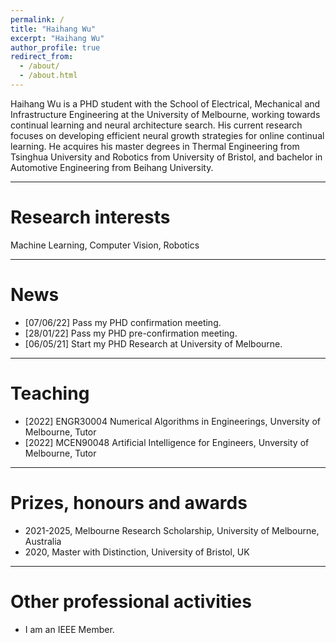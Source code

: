 ```yaml
---
permalink: /
title: "Haihang Wu"
excerpt: "Haihang Wu"
author_profile: true
redirect_from: 
  - /about/
  - /about.html
---
```


Haihang Wu is a PHD student with the School of Electrical, Mechanical and Infrastructure Engineering at the University of Melbourne, working towards continual learning and neural architecture search. His current research focuses on developing efficient neural growth strategies for online continual learning. He acquires his master degrees in Thermal Engineering from Tsinghua University and Robotics from University of Bristol, and bachelor in Automotive Engineering from Beihang University. 

- - -  


Research interests 
======

Machine Learning, Computer Vision, Robotics

- - - 






News
======
* [07/06/22] Pass my PHD confirmation meeting. 
* [28/01/22] Pass my PHD pre-confirmation meeting.   
* [06/05/21] Start my PHD Research at University of Melbourne.  

<!---
* [10/12/20] A paper accepted to SIGMOD (Core Rank A*). 
* [09/04/21] Accepted the invitation to be a Reviewer for NeurIPS 2021. 
* [10/12/20] Congratulations to my PhD supervisor [Michael Kirley](https://people.eng.unimelb.edu.au/mkirley/) on his promotion to Level E (Professor)!
* [08/12/20] <span style="color:red"> Call for papers </span>: We are organizing a special session on [Large-Scale Global Optimisation]( http://www.tflsgo.org/special_sessions/cec2021.html) in CEC'2021. Please submit your work to this session. 
* [15/09/20] Our work "On the Efficiency of K-Means Clustering: Evaluation, Optimization, and Algorithm Selection" has been accepted to VLDB 2021 (Core Rank A*).
* [16/08/20] Our paper titled "Generalization of Machine Learning for Problem Reduction: A Case Study on Travelling Salesman Problems" has been accepted to OR Spectrum (JCR Q1).
* [25/06/20] We will deliver a tutorial on large-scale optimization at IEEE CEC 2020.
* [10/06/20] I have agreed to serve as a reviewer for NeurIPS 2020. 
* [29/05/20] Our paper titled "Automatic decomposition of integer programs for lagrangian relaxation using a multiobjective approach" has been nominated as a best paper award. <br/>
* [21/03/20] Our Paper titled "Automatic decomposition of integer programs for lagrangian relaxation using a multiobjective approach" has been accepted to GECCO 2020 (Core Rank A). 
* [01/01/20] I have been appointed as a vice-chair of IEEE taskforce on large-scale global optimization.
* Our paper *Using Statistical Measures and Machine Learning for Graph Reduction to Solve Maximum Weight Clique Problems* has been accepted by IEEE Transactions on Pattern Analysis and Machine Intelligence (__impact factor: 17.7__).
* Our paper *Revisiting Probability Distribution Assumptions for Information Theoretic Feature Selection* has been accepted for presenting at AAAI 2020 (acceptance rate 20.6%).
* Our paper *An Improved Merge Search Algorithm for the Constrained Pit Problem in Open-pit Mining* has been accepted as a full paper for presenting at GECCO 2019. 
* Our paper *Decomposition for Large-scale Optimization Problems with Overlapping Components* has been accepted for presenting at IEEE CEC 2019. This paper won the 2019 Competition on Large-Scale Global Optimization.
-->

- - -  


Teaching 
======
* [2022] ENGR30004 Numerical Algorithms in Engineerings, Unversity of Melbourne, Tutor 
* [2022] MCEN90048 Artificial Intelligence for Engineers, Unversity of Melbourne, Tutor 

<!---
- - -  

Supervision
======
* Jake Weiner (PhD, co-supervising with Prof Xiaodong Li and Prof Andreas T. Ernst)
* Yunzhuang Shen (PhD, co-supervising with Prof Xiaodong Li and Prof Andrew Eberhard)
* Winton Nathan-Roberts (PhD, co-supervising with Prof Uwe Aickelin and Dr Ling Luo) 
-->
- - -  

Prizes, honours and awards
======
* 2021-2025, Melbourne Research Scholarship, University of Melbourne, Australia
* 2020, Master with Distinction, University of Bristol, UK

- - -  




Other professional activities
======
* I am an IEEE Member.

<!---
* Journal article reviewing: 
  - IEEE Transactions on Evolutionary Computation  
  - IEEE Transactions on Cybernetics
  - IEEE Transactions on Systems, Man, and Cybernetics: Systems
  - IEEE Computational Intelligence Magazine
  - Swarm and Evolutionary Computation
  - Applied Soft Computing
  - Algorithms
* Conference organisation: 
  - Special session on large-scale global optimisation at CEC'20 and CEC'21.
  - Tutorial on large-scale optimisation and learning at CEC'20 and CEC'21.
  - Program Committee and/or Reviewer for ICML'22, AAAI'22, ICLR'22, NeurIPS'21, NeurIPS'20, CEC'21, CEC'20, AI'20.  
-->


